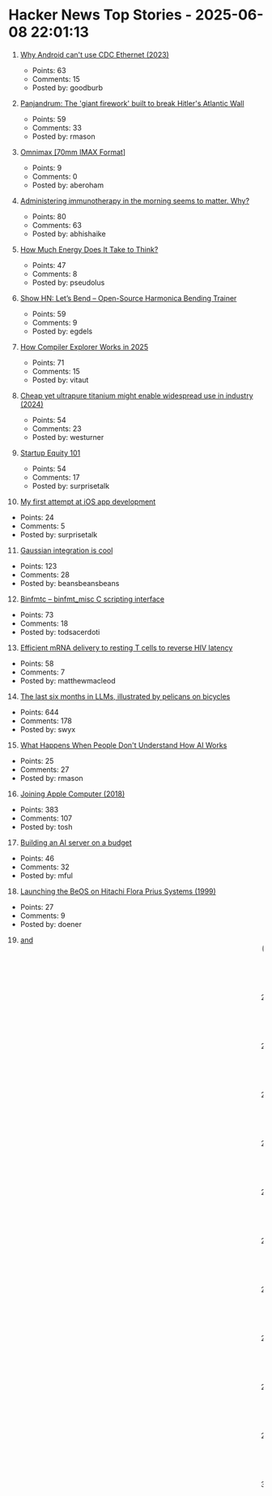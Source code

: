 # Hacker News Top Stories - 2025-06-08 22:01:13

1. [Why Android can't use CDC Ethernet (2023)](https://jordemort.dev/blog/why-android-cant-use-cdc-ethernet/)
   - Points: 63
   - Comments: 15
   - Posted by: goodburb

2. [Panjandrum: The 'giant firework' built to break Hitler's Atlantic Wall](https://www.bbc.com/future/article/20250603-the-giant-firework-built-to-break-hitlers-atlantic-wall)
   - Points: 59
   - Comments: 33
   - Posted by: rmason

3. [Omnimax [70mm IMAX Format]](https://computer.rip/2025-06-08-Omnimax.html)
   - Points: 9
   - Comments: 0
   - Posted by: aberoham

4. [Administering immunotherapy in the morning seems to matter. Why?](https://www.owlposting.com/p/the-time-of-day-that-immunotherapy)
   - Points: 80
   - Comments: 63
   - Posted by: abhishaike

5. [How Much Energy Does It Take to Think?](https://www.quantamagazine.org/how-much-energy-does-it-take-to-think-20250604/)
   - Points: 47
   - Comments: 8
   - Posted by: pseudolus

6. [Show HN: Let’s Bend – Open-Source Harmonica Bending Trainer](https://letsbend.de)
   - Points: 59
   - Comments: 9
   - Posted by: egdels

7. [How Compiler Explorer Works in 2025](https://xania.org/202506/how-compiler-explorer-works)
   - Points: 71
   - Comments: 15
   - Posted by: vitaut

8. [Cheap yet ultrapure titanium might enable widespread use in industry (2024)](https://phys.org/news/2024-06-cheap-ultrapure-titanium-metal-enable.amp)
   - Points: 54
   - Comments: 23
   - Posted by: westurner

9. [Startup Equity 101](https://quarter--mile.com/Startup-Equity-101)
   - Points: 54
   - Comments: 17
   - Posted by: surprisetalk

10. [My first attempt at iOS app development](https://mgx.me/my-first-attempt-at-ios-app-development)
   - Points: 24
   - Comments: 5
   - Posted by: surprisetalk

11. [Gaussian integration is cool](https://rohangautam.github.io/blog/chebyshev_gauss/)
   - Points: 123
   - Comments: 28
   - Posted by: beansbeansbeans

12. [Binfmtc – binfmt_misc C scripting interface](https://www.netfort.gr.jp/~dancer/software/binfmtc.html.en)
   - Points: 73
   - Comments: 18
   - Posted by: todsacerdoti

13. [Efficient mRNA delivery to resting T cells to reverse HIV latency](https://www.nature.com/articles/s41467-025-60001-2)
   - Points: 58
   - Comments: 7
   - Posted by: matthewmacleod

14. [The last six months in LLMs, illustrated by pelicans on bicycles](https://simonwillison.net/2025/Jun/6/six-months-in-llms/)
   - Points: 644
   - Comments: 178
   - Posted by: swyx

15. [What Happens When People Don't Understand How AI Works](https://www.theatlantic.com/culture/archive/2025/06/artificial-intelligence-illiteracy/683021/)
   - Points: 25
   - Comments: 27
   - Posted by: rmason

16. [Joining Apple Computer (2018)](https://www.folklore.org/Joining_Apple_Computer.html)
   - Points: 383
   - Comments: 107
   - Posted by: tosh

17. [Building an AI server on a budget](https://www.informationga.in/blog/building-an-ai-server-on-a-budget)
   - Points: 46
   - Comments: 32
   - Posted by: mful

18. [Launching the BeOS on Hitachi Flora Prius Systems (1999)](http://testou.free.fr/www.beatjapan.org/mirror/www.be.com/support/guides/hitachi_boot.html)
   - Points: 27
   - Comments: 9
   - Posted by: doener

19. [<Blink> and <Marquee> (2020)](https://danq.me/2020/11/11/blink-and-marquee/)
   - Points: 185
   - Comments: 152
   - Posted by: ghssds

20. [Self-Host and Tech Independence: The Joy of Building Your Own](https://www.ssp.sh/blog/self-host-self-independence/)
   - Points: 392
   - Comments: 192
   - Posted by: articsputnik

21. [Tool to identify poisonous books developed by University of St Andrews](https://www.theguardian.com/books/2025/jun/06/tool-to-identify-poisonous-books-developed-by-university-of-st-andrews)
   - Points: 18
   - Comments: 3
   - Posted by: bookofjoe

22. [Focus and Context and LLMs](https://taras.glek.net/posts/focus-and-context-and-llms/)
   - Points: 52
   - Comments: 24
   - Posted by: tarasglek

23. [Coventry Very Light Rail](https://www.coventry.gov.uk/coventry-light-rail)
   - Points: 174
   - Comments: 237
   - Posted by: Kaibeezy

24. [Ask HN: How to learn CUDA to professional level](undefined)
   - Points: 172
   - Comments: 60
   - Posted by: upmind

25. [Field Notes from Shipping Real Code with Claude](https://diwank.space/field-notes-from-shipping-real-code-with-claude)
   - Points: 246
   - Comments: 77
   - Posted by: diwank

26. [PS5 shooter goes from 5 players to bestseller after devs defend game](https://www.polygon.com/news/602867/hypercharge-ps5-shooter-bestseller-devs-defend-game)
   - Points: 56
   - Comments: 20
   - Posted by: driftsumi-e

27. [Acetylated cellulose suppresses mass through commensals consuming carbohydrates](https://www.sciencedirect.com/science/article/pii/S1550413125002232)
   - Points: 12
   - Comments: 5
   - Posted by: PaulHoule

28. [Nginx Restic Back End](https://www.grepular.com/Nginx_Restic_Backend)
   - Points: 33
   - Comments: 6
   - Posted by: mike-cardwell

29. [What was Radiant AI, anyway?](https://blog.paavo.me/radiant-ai/)
   - Points: 207
   - Comments: 111
   - Posted by: paavohtl

30. [Low-Level Optimization with Zig](https://alloc.dev/2025/06/07/zig_optimization)
   - Points: 286
   - Comments: 184
   - Posted by: Retro_Dev

